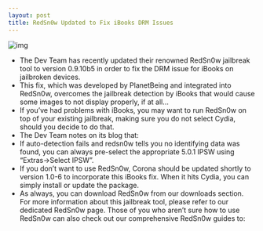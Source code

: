 ```yaml
---
layout: post
title: RedSn0w Updated to Fix iBooks DRM Issues
---
```

![img](http://media.idownloadblog.com/wp-content/uploads/2011/12/RedSn0w-logo.jpg)
* The Dev Team has recently updated their renowned RedSn0w jailbreak tool to version 0.9.10b5 in order to fix the DRM issue for iBooks on jailbroken devices.
* This fix, which was developed by PlanetBeing and integrated into RedSn0w, overcomes the jailbreak detection by iBooks that would cause some images to not display properly, if at all…
* If you’ve had problems with iBooks, you may want to run RedSn0w on top of your existing jailbreak, making sure you do not select Cydia, should you decide to do that.
* The Dev Team notes on its blog that:
* If auto-detection fails and redsn0w tells you no identifying data was found, you can always pre-select the appropriate 5.0.1 IPSW using “Extras->Select IPSW”.
* If you don’t want to use RedSn0w, Corona should be updated shortly to version 1.0-6 to incorporate this iBooks fix. When it hits Cydia, you can simply install or update the package.
* As always, you can download RedSn0w from our downloads section. For more information about this jailbreak tool, please refer to our dedicated RedSn0w page. Those of you who aren’t sure how to use RedSn0w can also check out our comprehensive RedSn0w guides to:


